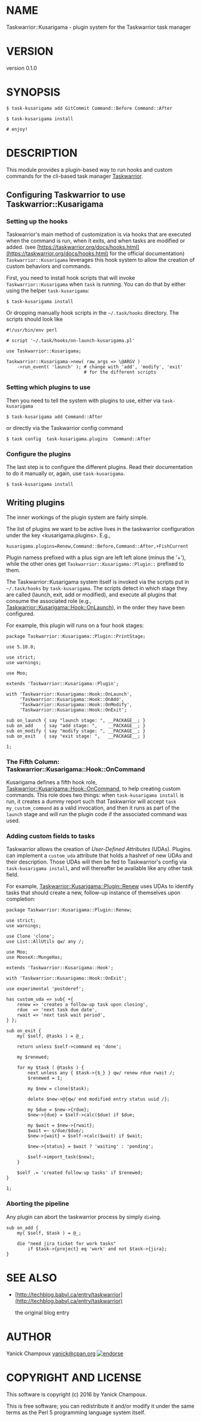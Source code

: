 # NAME

Taskwarrior::Kusarigama - plugin system for the Taskwarrior task manager

# VERSION

version 0.1.0

# SYNOPSIS

    $ task-kusarigama add GitCommit Command::Before Command::After

    $ task-kusarigama install

    # enjoy!

# DESCRIPTION

This module provides a plugin-based way to run hooks and custom
commands for the 
cli-based task manager [Taskwarrior](http://taskwarrior.org/).

## Configuring Taskwarrior to use Taskwarrior::Kusarigama

### Setting up the hooks

Taskwarrior's main method of customization is via hooks
that are executed when the command is run, when it exits, and when
tasks are modified or added. (see [https://taskwarrior.org/docs/hooks.html](https://taskwarrior.org/docs/hooks.html)
for the official documentation) `Taskwarrior::Kusarigama` leverages this
hook system to allow the creation of custom behaviors and commands.

First, you need to install hook scripts that will invoke `Taskwarrior::Kusarigama`
when `task` is running. You can do that by either using the helper `task-kusarigama`:

    $ task-kusarigama install

Or dropping manually hook scripts in the `~/.task/hooks` directory. The scripts
should look like

    #!/usr/bin/env perl

    # script '~/.task/hooks/on-launch-kusarigama.pl'

    use Taskwarrior::Kusarigama;

    Taskwarrior::Kusarigama->new( raw_args => \@ARGV )
        ->run_event( 'launch' ); # change with 'add', 'modify', 'exit' 
                                 # for the different scripts

### Setting which plugins to use

Then you need to tell the system with plugins to use, 
either via `task-kusarigama`

    $ task-kusarigama add Command::After

or directly via the Taskwarrior config command

    $ task config  task-kusarigama.plugins  Command::After

### Configure the plugins

The last step is to configure the different plugins. Read their 
documentation to do it manually or, again, use `task-kusarigama`.

    $ task-kusarigama install

## Writing plugins

The inner workings of the plugin system are fairly simple.

The list of plugins we want to be active lives in the taskwarrior
configuration under the key <kusarigama.plugins>. E.g.,

    kusarigama.plugins=Renew,Command::Before,Command::After,+FishCurrent

Plugin namess prefixed with a plus sign are left left alone (minus the '+'),
while the other ones get `Taskwarrior::Kusarigama::Plugin::` prefixed to
them.

The Taskwarrior::Kusarigama system itself is invoked via the 
scripts put in `~/.task/hooks` by `task-kusarigama`. The scripts
detect in which stage they are called (launch, exit, add or modified),
and execute all plugins that consume the associated role (e.g., 
[Taskwarrior::Kusarigama::Hook::OnLaunch](https://metacpan.org/pod/Taskwarrior::Kusarigama::Hook::OnLaunch)), in the order they have been 
configured. 

For example, this plugin will runs on a four hook stages:

    package Taskwarrior::Kusarigama::Plugin::PrintStage;

    use 5.10.0;

    use strict;
    use warnings;

    use Moo;

    extends 'Taskwarrior::Kusarigama::Plugin';

    with 'Taskwarrior::Kusarigama::Hook::OnLaunch',
         'Taskwarrior::Kusarigama::Hook::OnAdd',
         'Taskwarrior::Kusarigama::Hook::OnModify',
         'Taskwarrior::Kusarigama::Hook::OnExit';

    sub on_launch { say "launch stage: ", __PACKAGE__; }
    sub on_add    { say "add stage: ",    __PACKAGE__; }
    sub on_modify { say "modify stage: ", __PACKAGE__; }
    sub on_exit   { say "exit stage: ",   __PACKAGE__; }

    1;

### The Fifth Column: Taskwarrior::Kusarigama::Hook::OnCommand

Kusarigama defines a fifth hook role,
[Taskwarrior::Kusarigama::Hook::OnCommand](https://metacpan.org/pod/Taskwarrior::Kusarigama::Hook::OnCommand), to help creating
custom commands. This role does two things: when
`task-kusarigama install` is run, it creates a dummy report
such that Taskwarrior will accept `task my_custom_command` as a 
valid invocation, and then it runs as part of the `launch`
stage and will run the plugin code if the associated command was used.

### Adding custom fields to tasks

Taskwarrior allows the creation of _User-Defined Attributes_ (UDAs). Plugins
can implement a `custom_uda` attribute that holds a hashref of 
new UDAs and their description. Those UDAs will then be fed to Taskwarrior's
config via `task-kusarigama install`, and will thereafter be available like
any other task field.

For example, [Taskwarrior::Kusarigama::Plugin::Renew](https://metacpan.org/pod/Taskwarrior::Kusarigama::Plugin::Renew) uses UDAs
to identify tasks that should create a new, follow-up instance
of themselves upon completion:

    package Taskwarrior::Kusarigama::Plugin::Renew;

    use strict;
    use warnings;

    use Clone 'clone';
    use List::AllUtils qw/ any /;

    use Moo;
    use MooseX::MungeHas;

    extends 'Taskwarrior::Kusarigama::Hook';

    with 'Taskwarrior::Kusarigama::Hook::OnExit';

    use experimental 'postderef';

    has custom_uda => sub{ +{
        renew => 'creates a follow-up task upon closing',
        rdue  => 'next task due date',
        rwait => 'next task wait period',
    } };

    sub on_exit {
        my( $self, @tasks ) = @_;

        return unless $self->command eq 'done';

        my $renewed;

        for my $task ( @tasks ) {
            next unless any { $task->{$_} } qw/ renew rdue rwait /;
            $renewed = 1;

            my $new = clone($task);

            delete $new->@{qw/ end modified entry status uuid /};

            my $due = $new->{rdue};
            $new->{due} = $self->calc($due) if $due;

            my $wait = $new->{rwait};
            $wait =~ s/due/$due/;
            $new->{wait} = $self->calc($wait) if $wait;

            $new->{status} = $wait ? 'waiting' : 'pending';

            $self->import_task($new);
        }

        $self .= 'created follow-up tasks' if $renewed;
    }

    1;

### Aborting the pipeline

Any plugin can abort the taskwarrior process by simply `die`ing.

    sub on_add {
        my( $self, $task ) = @_;

        die "need jira ticket for work tasks"
            if $task->{project} eq 'work' and not $task->{jira};
    }

# SEE ALSO

- [http://techblog.babyl.ca/entry/taskwarrior](http://techblog.babyl.ca/entry/taskwarrior) 

    the original blog entry

# AUTHOR

Yanick Champoux <yanick@cpan.org> [![endorse](http://api.coderwall.com/yanick/endorsecount.png)](http://coderwall.com/yanick)

# COPYRIGHT AND LICENSE

This software is copyright (c) 2016 by Yanick Champoux.

This is free software; you can redistribute it and/or modify it under
the same terms as the Perl 5 programming language system itself.
